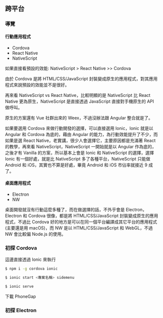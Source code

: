 ## 跨平台

### 導覽

#### 行動應用程式

* Cordova
* React Native
* NativeScript

如果直接看預設的效能: NativeScript > React Native >> Cordova

由於 Cordova 是將 HTML/CSS/JavaScript 封裝變成原生的應用程式，對其應用程式來說預設的效能並不是很好。

再來看 NativeScript vs React Native，比較明顯的是 NativeScript 比 React Native 更為原生，NativeScript 是直接透過 JavaScript 直接對手機原生的 API 做呼叫。

原生的方案還有 Vue 社群出來的 Weex，不過沒辦法跟 Angular 整合就是了。

如果要選用 Cordova 來做行動開發的選擇，可以直接選用 Ionic，Ionic 就是以 Angular 和 Cordova 為底的，藉由 Angular 的能力，為行動效能提升了不少，而如果是選 React Native，老實講，很少人會選擇它，主要原因都是充滿著 React 的教學，再來看 NativeScript，NativeScript 一開始就是以 Angular 作為底的，之後才有 Vanilla 的方案，所以基本上會是 Ionic 和 NativeScript 的選擇，選擇 Ionic 有一個好處，就是比 NativeScript 多了各種平台，NativeScript 只能做 Android 和 iOS，其實也不算是好處，畢竟 Android 和 iOS 市佔率就接近 9 成了。

#### 桌面應用程式

* Electron
* NW

桌面開發就沒有行動這麼多種了，而在做選擇的話，不外乎會是 Electron，Electron 和 Cordova 很像，都是將 HTML/CSS/JavaScript 封裝變成原生的應用程式，不過比 Cordova 好的地方是可以在同一個平台編譯成其它平台的應用程式 (主要還是用 macOS)，而 NW 是以 HTML/CSS/JavaScript 和 WebGL，不過 NW 會比較偏 Node.js 的使用。

### 初探 Cordova

這邊直接透過 Ionic 來執行

```bash
$ npm i -g cordova ionic
```

```bash
$ ionic start <專案名稱> sidemenu
```

```bash
$ ionic serve
```

下載 PhoneGap

### 初探 Electron
